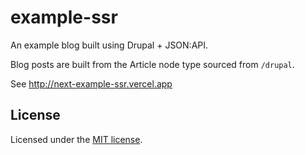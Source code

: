 # example-ssr

An example blog built using Drupal + JSON:API.

Blog posts are built from the Article node type sourced from `/drupal`.

See http://next-example-ssr.vercel.app

## License

Licensed under the [MIT license](https://github.com/chapter-three/next-drupal/blob/master/LICENSE).
